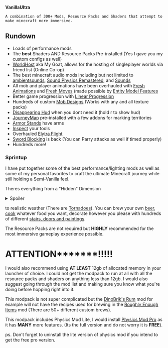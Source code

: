 **VanillaUltra**
```
A combination of 300+ Mods, Resource Packs and Shaders that attempt to make minecraft more immersive.
```
## Rundown

- Loads of performance mods
- The **best** Shaders AND Resource Packs Pre-installed (Yes I gave you my custom configs as well)
- [WorldHost](https://modrinth.com/mod/world-host) aka My Goat, allows for the hosting of singleplayer worlds via friend list (Online Co-op)
- The best minecraft audio mods including but not limited to [ambientsounds](https://modrinth.com/mod/ambientsounds), [Sound Physics Remastered](https://modrinth.com/mod/sound-physics-remastered), and [Sounds](https://modrinth.com/mod/sound)
- All mob and player animations have been overhauled with [Fresh Animations](https://modrinth.com/resourcepack/fresh-animations) and [Fresh Moves](https://modrinth.com/resourcepack/tras-fresh-player) (made possible by [Entity Model Features](https://modrinth.com/mod/entity-model-features)
- Better game progression with [Linear Progression](https://modrinth.com/datapack/linear-progression)
- Hundreds of custom [Mob Designs](https://modrinth.com/datapack/more-mobs) (Works with any and all texture packs)
- [Disappearing Hud](https://modrinth.com/mod/autohud) when you dont need it (hold r to show hud)
- [JourneyMap](https://modrinth.com/mod/journeymap) pre-installed with a few addons for marking territories
- [Armor Stands](https://modrinth.com/mod/default-arms) have arms
- [Inspect](https://modrinth.com/mod/mcinspects) your tools
- Overhauled [Elytra Flight](https://modrinth.com/mod/do-a-barrel-roll)
- [Sword Blocking](https://modrinth.com/mod/sword-blocking-mechanics) is back (You can Parry attacks as well if timed properly)
- Hundreds more!

### Sprintup

 I have put together some of the best performance/lighting mods as well as some of my personal favorites to craft the ultimate Minecraft journey while still holding a Semi-Vanilla feel. 

Theres everything from a "Hidden" Dimension
<details>
<summary>Spoiler</summary>

[The Backrooms](https://modrinth.com/mod/backrooms-server) (Image From GroceryLot Mod Page for his "The Backrooms" mod!) ![Image From GroceryLot Mod Page for his "The Backrooms" mod!](https://cdn.modrinth.com/data/BGvrlFCr/images/5cc7e91c5f50b0f71d9e5d3fc169a2fd1aadf898.png)

</details>

to realistic weather (There are [Tornadoes](https://modrinth.com/mod/weather-and-tornadoes-classic)). You can brew your own [beer](https://modrinth.com/datapack/dinobriks-rum), [cook](https://modrinth.com/mod/cooking-for-blockheads) whatever food you want, decorate however you please with hundreds of different [stairs, doors and paintings](https://modrinth.com/user/sketchmacaw). 

The Resource Packs are not required but **HIGHLY** recommended for the most immersive gameplay experience possible.
# ATTENTION*******!!!!!
I would also recommend using **AT LEAST** 12gb of allocated memory in your launcher of choice. I could not get the modpack to run at all with all the resource packs and shaders on anything less than 12gb. I would also suggest going through the mod list and making sure you know what you're doing before hopping right into it. 

This modpack is not super complicated but the [DinoBrik's Rum](https://modrinth.com/datapack/dinobriks-rum) mod for example will not have the recipes used for brewing in the [Roughly Enough Items](https://modrinth.com/mod/rei) mod (There are 50+ different custom brews). 

This modpack includes Physics Mod Lite, I would install [Physics Mod Pro](https://www.patreon.com/c/Haubna) as it has **MANY** more features. (Its the full version and do not worry it is **FREE**). 

ps. Don't forget to uninstall the lite version of physics mod if you intend to get the free pro version.
